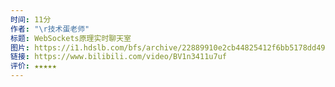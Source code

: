 ```yaml
---
时间: 11分
作者: "\r技术蛋老师"
标题: WebSockets原理实时聊天室
图片: https://i1.hdslb.com/bfs/archive/22889910e2cb44825412f6bb5178dd49f73164ab.jpg@480w_300h_1c_!web-space-channel-video.webp
链接: https://www.bilibili.com/video/BV1n3411u7uf
评价: ★★★★★
---
```

